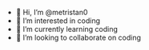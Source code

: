 - 👋 Hi, I’m @metristan0
- 👀 I’m interested in coding
- 🌱 I’m currently learning coding
- 💞️ I’m looking to collaborate on coding

<!---
metristan0/metristan0 is a ✨ special ✨ repository because its `README.md` (this file) appears on your GitHub profile.
You can click the Preview link to take a look at your changes.
--->
